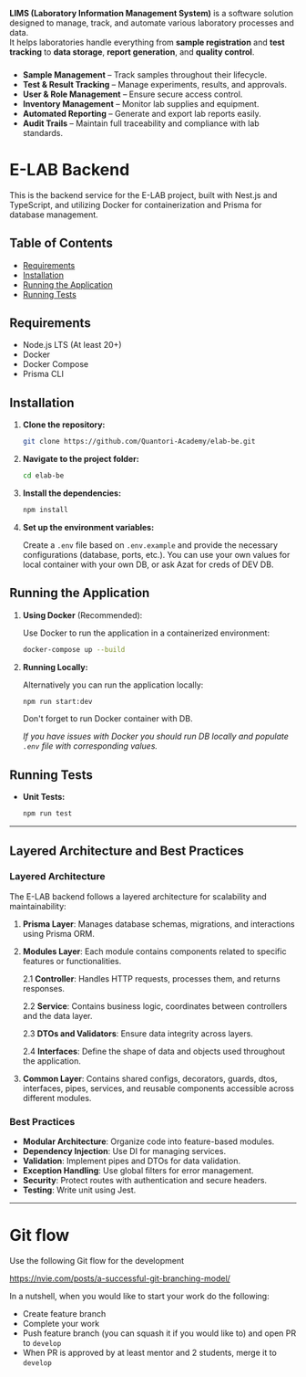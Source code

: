 
**LIMS (Laboratory Information Management System)** is a software solution designed to manage, track, and automate various laboratory processes and data.  
It helps laboratories handle everything from **sample registration** and **test tracking** to **data storage**, **report generation**, and **quality control**.

### 
- **Sample Management** – Track samples throughout their lifecycle.  
- **Test & Result Tracking** – Manage experiments, results, and approvals.  
- **User & Role Management** – Ensure secure access control.  
- **Inventory Management** – Monitor lab supplies and equipment.  
- **Automated Reporting** – Generate and export lab reports easily.  
- **Audit Trails** – Maintain full traceability and compliance with lab standards.
# E-LAB Backend

This is the backend service for the E-LAB project, built with Nest.js and TypeScript, and utilizing Docker for containerization and Prisma for database management.

## Table of Contents

- [Requirements](#requirements)
- [Installation](#installation)
- [Running the Application](#running-the-application)
- [Running Tests](#running-tests)

## Requirements

- Node.js LTS (At least 20+)
- Docker
- Docker Compose
- Prisma CLI

## Installation

1. **Clone the repository:**

   ```bash
   git clone https://github.com/Quantori-Academy/elab-be.git
   ```

2. **Navigate to the project folder:**

   ```bash
   cd elab-be
   ```

3. **Install the dependencies:**

   ```bash
   npm install
   ```

4. **Set up the environment variables:**

   Create a `.env` file based on `.env.example` and provide the necessary configurations (database, ports, etc.). You can use your own values for local container with your own DB, or ask Azat for creds of DEV DB.

## Running the Application

1. **Using Docker** (Recommended):

   Use Docker to run the application in a containerized environment:

   ```bash
   docker-compose up --build
   ```

2. **Running Locally:**

   Alternatively you can run the application locally:

   ```bash
   npm run start:dev
   ```

   Don't forget to run Docker container with DB. 

   *If you have issues with Docker you should run DB locally and populate `.env` file with corresponding values.*

## Running Tests

- **Unit Tests:**

  ```bash
  npm run test
  ```
---

## Layered Architecture and Best Practices

### Layered Architecture

The E-LAB backend follows a layered architecture for scalability and maintainability:

1. **Prisma Layer**: Manages database schemas, migrations, and interactions using Prisma ORM.
2. **Modules Layer**:
Each module contains components related to specific features or functionalities.

   2.1 **Controller**: Handles HTTP requests, processes them, and returns responses.

   2.2 **Service**: Contains business logic, coordinates between controllers and the data layer.

   2.3 **DTOs and Validators**: Ensure data integrity across layers.

   2.4 **Interfaces**: Define the shape of data and objects used throughout the application.
3. **Common Layer**: Contains shared configs, decorators, guards, dtos, interfaces, pipes, services, and reusable components accessible across different modules.

### Best Practices

- **Modular Architecture**: Organize code into feature-based modules.
- **Dependency Injection**: Use DI for managing services.
- **Validation**: Implement pipes and DTOs for data validation.
- **Exception Handling**: Use global filters for error management.
- **Security**: Protect routes with authentication and secure headers.
- **Testing**: Write unit using Jest.

---

# Git flow

Use the following Git flow for the development 

https://nvie.com/posts/a-successful-git-branching-model/

In a nutshell, when you would like to start your work do the following:

- Create feature branch 
- Complete your work
- Push feature branch (you can squash it if you would like to) and open PR to `develop`
- When PR is approved by at least mentor and 2 students, merge it to `develop`
